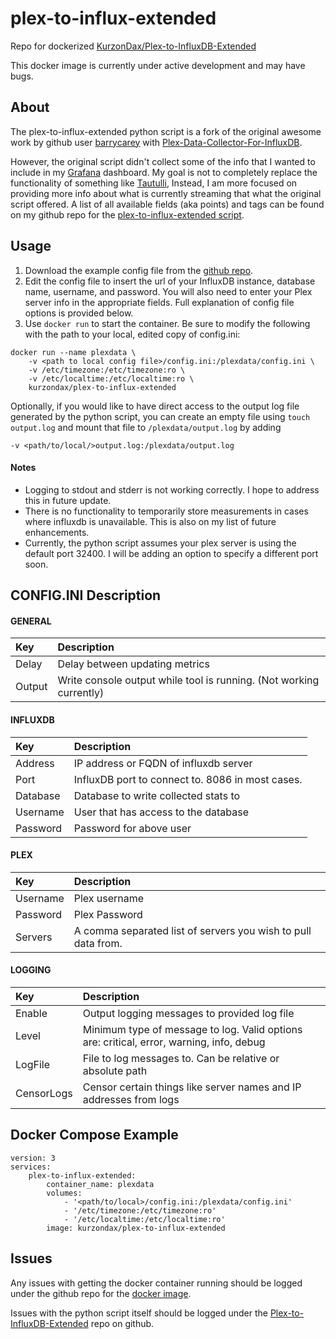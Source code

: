 # plex-to-influx-extended
Repo for dockerized [KurzonDax/Plex-to-InfluxDB-Extended](https://github.com/KurzonDax/Plex-to-InfluxDB-Extended.git)

This docker image is currently under active development and may have bugs.

## About

The plex-to-influx-extended python script is a fork of the original awesome work by github user
[barrycarey](https://github.com/barrycarey) with [Plex-Data-Collector-For-InfluxDB](https://github.com/barrycarey/Plex-Data-Collector-For-InfluxDB).

However, the original script didn't collect some of the info that I wanted to include in my [Grafana](https://grafana.com/)
dashboard.  My goal is not to completely replace the functionality of something like [Tautulli](http://tautulli.com/),
Instead, I am more focused on providing more info about what is currently streaming that what the original
script offered.  A list of all available fields (aka points) and tags can be found on my github repo for
the [plex-to-influx-extended script](https://github.com/KurzonDax/Plex-to-InfluxDB-Extended.git).

## Usage

1. Download the example config file from the [github repo](https://github.com/KurzonDax/plex-to-influx-extended-docker/plex-to-influx-extended-docker/config.ini).
2. Edit the config file to insert the url of your InfluxDB instance, database name, username, and password.
You will also need to enter your Plex server info in the appropriate fields.  Full explanation of config file options is provided below.
3. Use `docker run` to start the container. Be sure to modify the following with the path to
your local, edited copy of config.ini:

```
docker run --name plexdata \
    -v <path to local config file>/config.ini:/plexdata/config.ini \
    -v /etc/timezone:/etc/timezone:ro \
    -v /etc/localtime:/etc/localtime:ro \
    kurzondax/plex-to-influx-extended
```

Optionally, if you would like to have direct access to the output log file generated by
the python script, you can create an empty file using `touch output.log` and mount that file
to `/plexdata/output.log` by adding
 ```
 -v <path/to/local/>output.log:/plexdata/output.log
 ```

#### Notes
* Logging to stdout and stderr is not working correctly.  I hope to address this
in future update.
* There is no functionality to temporarily store measurements in cases where influxdb is unavailable. This
is also on my list of future enhancements.
* Currently, the python script assumes your plex server is using the default port 32400. I will be adding
an option to specify a different port soon.

## CONFIG.INI Description

#### GENERAL
|Key            |Description                                                                                                         |
|:--------------|:-------------------------------------------------------------------------------------------------------------------|
|Delay          |Delay between updating metrics                                                                                      |
|Output         |Write console output while tool is running. (Not working currently)                                                                          |
#### INFLUXDB
|Key            |Description                                                                                                         |
|:--------------|:-------------------------------------------------------------------------------------------------------------------|
|Address        |IP address or FQDN of influxdb server                                                                               |
|Port           |InfluxDB port to connect to.  8086 in most cases.                                                                    |
|Database       |Database to write collected stats to                                                                                |
|Username       |User that has access to the database                                                                                |
|Password       |Password for above user                                                                                             |
#### PLEX
|Key            |Description                                                                                                         |
|:--------------|:-------------------------------------------------------------------------------------------------------------------|
|Username       |Plex username                                                                                                       |
|Password       |Plex Password                                                                                                       |
|Servers        |A comma separated list of servers you wish to pull data from.                                                       |
#### LOGGING
|Key            |Description                                                                                                         |
|:--------------|:-------------------------------------------------------------------------------------------------------------------|
|Enable         |Output logging messages to provided log file                                                                        |
|Level          |Minimum type of message to log.  Valid options are: critical, error, warning, info, debug                           |
|LogFile        |File to log messages to.  Can be relative or absolute path                                                          |
|CensorLogs     |Censor certain things like server names and IP addresses from logs                                                  |

## Docker Compose Example

```
version: 3
services:
    plex-to-influx-extended:
        container_name: plexdata
        volumes:
            - '<path/to/local>/config.ini:/plexdata/config.ini'
            - '/etc/timezone:/etc/timezone:ro'
            - '/etc/localtime:/etc/localtime:ro'
        image: kurzondax/plex-to-influx-extended
```

## Issues

Any issues with getting the docker container running should be logged under the github
repo for the [docker image](https://github.com/KurzonDax/plex-to-influx-extended-docker/issues).

Issues with the python script itself should be logged under the
[Plex-to-InfluxDB-Extended](https://github.com/KurzonDax/Plex-to-InfluxDB-Extended/issues)
repo on github.

